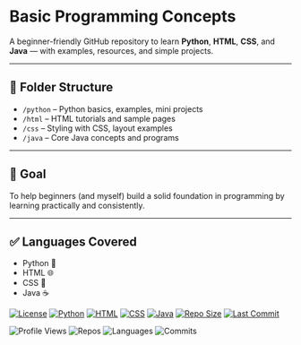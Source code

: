 # Basic Programming Concepts

A beginner-friendly GitHub repository to learn **Python**, **HTML**, **CSS**, and **Java** — with examples, resources, and simple projects.

---

## 📂 Folder Structure

- `/python` – Python basics, examples, mini projects
- `/html` – HTML tutorials and sample pages
- `/css` – Styling with CSS, layout examples
- `/java` – Core Java concepts and programs

---

## 🎯 Goal

To help beginners (and myself) build a solid foundation in programming by learning practically and consistently.

---

## ✅ Languages Covered

- Python 🐍
- HTML 🌐
- CSS 🎨
- Java ☕




[![License](https://img.shields.io/badge/license-MIT-green.svg)](LICENSE)
[![Python](https://img.shields.io/badge/language-Python-blue.svg)](https://www.python.org/)
[![HTML](https://img.shields.io/badge/language-HTML-orange.svg)](https://developer.mozilla.org/en-US/docs/Web/HTML)
[![CSS](https://img.shields.io/badge/language-CSS-purple.svg)](https://developer.mozilla.org/en-US/docs/Web/CSS)
[![Java](https://img.shields.io/badge/language-Java-red.svg)](https://www.java.com/)
[![Repo Size](https://img.shields.io/github/repo-size/san-tech122/basic-programming-concepts)](https://github.com/San-tech122/basic-programming-concepts)
[![Last Commit](https://img.shields.io/github/last-commit/San-tech122/basic-programming-concepts)](https://github.com/San-tech122/basic-programming-concepts)



![Profile Views](https://komarev.com/ghpvc/?username=san-tech122&color=blue)
![Repos](https://badges.pufler.dev/repos/san-tech122)
![Languages](https://badges.pufler.dev/languages/san-tech122)
![Commits](https://badges.pufler.dev/commits/monthly/san-tech122)


